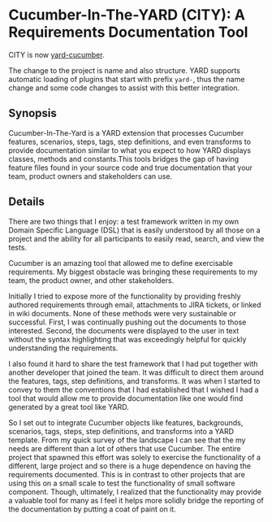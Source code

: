 Cucumber-In-The-YARD (CITY): A Requirements Documentation Tool
====================================

CITY is now [yard-cucumber](https://github.com/burtlo/yard-cucumber).

The change to the project is name and also structure. YARD supports automatic
loading of plugins that start with prefix `yard-`, thus the name change and
some code changes to assist with this better integration.

Synopsis
--------

Cucumber-In-The-Yard is a YARD extension that processes Cucumber features,
scenarios, steps, tags, step definitions, and even transforms to provide
documentation similar to what you expect to how YARD displays classes, methods
and constants.This tools bridges the gap of having feature files found in
your source code and true documentation that your team, product owners and
stakeholders can use.

Details
--------

There are two things that I enjoy: a test framework written in my own Domain
Specific Language (DSL) that is easily understood by all those on a project
and the ability for all participants to easily read, search, and view the tests.

Cucumber is an amazing tool that allowed me to define exercisable 
requirements. My biggest obstacle was bringing these requirements to my team,
the product owner, and other stakeholders.

Initially I tried to expose more of the functionality by providing freshly
authored requirements through email, attachments to JIRA tickets, or linked in
wiki documents. None of these methods were very sustainable or successful. 
First, I was continually pushing out the documents to those interested. 
Second, the documents were displayed to the user in text without the syntax
highlighting that was exceedingly helpful for quickly understanding the 
requirements.

I also found it hard to share the test framework that I had put together with
another developer that joined the team. It was difficult to direct them around
the features, tags, step definitions, and transforms. It was when I started to convey to them the conventions that I had established that I wished I had a
tool that would allow me to provide documentation like one would find
generated by a great tool like YARD.

So I set out to integrate Cucumber objects like features, backgrounds, 
scenarios, tags, steps, step definitions, and transforms into a YARD template.
From my quick survey of the landscape I can see that the my needs are
different than a lot of others that use Cucumber.  The entire project that
spawned this effort was solely to exercise the functionality of a different,
large project and so there is a huge dependence on having the requirements
documented.  This is in contrast to other projects that are using this on a
small scale to test the functionality of small software component.  Though,
ultimately, I realized that the functionality may provide a valuable tool for
many as I feel it helps more solidly bridge the reporting of the documentation
by putting a coat of paint on it.
